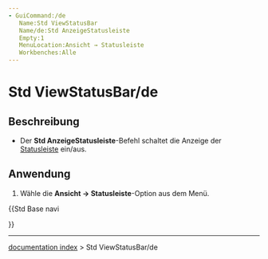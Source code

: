 ```yaml
---
- GuiCommand:/de
   Name:Std ViewStatusBar
   Name/de:Std AnzeigeStatusleiste
   Empty:1
   MenuLocation:Ansicht → Statusleiste
   Workbenches:Alle
---
```


# Std ViewStatusBar/de

## Beschreibung

-   Der **Std AnzeigeStatusleiste**-Befehl schaltet die Anzeige der [Statusleiste](Status_bar/de.md) ein/aus.

## Anwendung

1.  Wähle die **Ansicht → Statusleiste**-Option aus dem Menü.





{{Std Base navi

}}

---
[documentation index](../README.md) > Std ViewStatusBar/de

